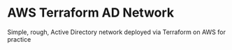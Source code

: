 # AWS Terraform AD Network
Simple, rough, Active Directory network deployed via Terraform on AWS for practice
